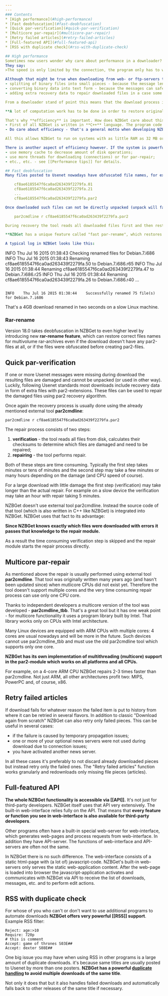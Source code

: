 ```yaml
---
---
### Contents
* [High performance](#high-performance)
* [Fast deobfuscation](#fast-deobfuscation)
* [Quick par-verification](#quick-par-verification)
* [Multicore par-repair](#multicore-par-repair)
* [Retry failed articles](#retry-failed-articles)
* [Full-featured API](#full-featured-api)
* [RSS with duplicate check](#rss-with-duplicate-check)

## High performance
Sometimes new users wonder why care about performance in a downloader? 
They say:
>The speed is only limited by the connection, the program only has to write the received data into disk.

Although that might be true when downloading from web- or ftp-servers the binary downloads from Usenet work quite differently. The Usenet was designed to transfer text messages only. In order to transfer binary files (such as photos or videos) a special technique was invented to embed the binary data into text messages. This technique involves:
- splitting of binary files into small pieces - because the message length is limited. One message is usually less than 1 MB;
- converting binary data into text form - because the messages can safely transport only basic characters used in texts;
- adding extra recovery data to repair downloaded files in a case some messages get lost - because Usenet doesn't guarantee message delivery.

From a downloader stand of point this means that the download process isn't that straightforward as moving file from location one to location two. 

**A lot of computation work has to be done in order to restore original binary files from thousands of plain text messages.**

That's why **efficiency** is important. How does NZBGet care about this?
- First of all NZBGet is written in **C++** language. The program code is compiled into native CPU instructions during build process. That provides the best possible usage of CPU power.
- Do care about efficiency - that's a general motto when developing NZBGet: use efficient algorithms, avoid unnecessary calculations whenever possible, don't load everything into memory.

All this allows NZBGet to run on systems with as little RAM as 32 MB or less and with CPUs running on 200 MHz or less.

There is another aspect of efficiency however. If the system is powerful enough and has a lot of resources - can they be used to improve download and post-processing speed? Sure, they can. NZBGet offers a bunch of options to configure the program for systems of different leagues, for example:
- use memory cache to decrease amount of disk operations;
- use more threads for downloading (connections) or for par-repair;
- etc., etc. - see [[Performance tips]] for details.

## Fast deobfuscation
Many files posted to Usenet nowadays have obfuscated file names, for example:

    cf8ae6185547f6ca0ad263439f2279fa.01
    cf8ae6185547f6ca0ad263439f2279fa.21
    ...
    cf8ae6185547f6ca0ad263439f2279fa.par2

Once downloaded such files can not be directly unpacked (unpack will fail). The original names of rar-archives must be restored first. The files come with par2-set, which hold the recovery information including original file names. To restore the file names a recovery process using external tool **par2cmdline** is usually used:

    par2cmdline r cf8ae6185547f6ca0ad263439f2279fa.par2

During recovery the tool reads all downloaded files first and then restores original file names. The process of reading of files can take very long, many minutes or even tens of minutes depending on files size and disk speed.

**NZBGet has a unique feature called "fast par-rename", which restores original file names within few seconds**, even on very slow machines, eliminating the need for time consuming par-verification step required when using external tool par2cmdline.

A typical log in NZBGet looks like this:
```
INFO	Thu Jul 16 2015 01:38:43	Checking renamed files for Debian.7.i686
INFO	Thu Jul 16 2015 01:38:43	Renaming cf8ae6185547f6ca0ad263439f2279fa.50 to Debian.7.i686.r65
INFO	Thu Jul 16 2015 01:38:44	Renaming cf8ae6185547f6ca0ad263439f2279fa.47 to Debian.7.i686.r25
INFO	Thu Jul 16 2015 01:38:44	Renaming cf8ae6185547f6ca0ad263439f2279fa.26 to Debian.7.i686.r40
...
```

INFO	Thu Jul 16 2015 01:38:44	Successfully renamed 75 file(s) for Debian.7.i686
```
That's a 4GB download renamed in two seconds on a slow Linux machine.

### Rar-rename
Version 18.0 takes deobfuscation in NZBGet to even higher level by introducing new **rar-rename feature**, which can restore correct files names for multivolume rar-archives even if the download doesn't have any par2-files at all, or if the files were obfuscated before creating par2-files.

## Quick par-verification
If one or more Usenet messages were missing during download the resulting files are damaged and cannot be unpacked (or used in other way). Luckily, following Usenet standards most downloads include recovery data in form of extra files with par2-extensions. These files can be used to repair the damaged files using par2 recovery algorithm.

Once again the recovery process is usually done using the already mentioned external tool **par2cmdline**:

    par2cmdline r cf8ae6185547f6ca0ad263439f2279fa.par2

The repair process consists of two steps:

1. **verification** - the tool reads all files from disk, calculates their checksums to determine which files are damaged and need to be repaired;
2. **repairing** - the tool performs repair.

Both of these steps are time consuming. Typically the first step takes minutes or tens of minutes and the second step may take a few minutes or many hours depending on the damage (and CPU speed of course).

For a large download with little damage the first step (verification) may take longer than the actual repair. For example on a slow device the verification may take an hour with repair taking 5 minutes.

NZBGet doesn't use external tool par2cmdline. Instead the source code of that tool (which is also written in C++ like NZBGet) is integrated into NZBGet. NZBGet uses that fact to its advantage:

**Since NZBGet knows exactly which files were downloaded with errors it passes that knowledge to the repair module.**

As a result the time consuming verification step is skipped and the repair module starts the repair process directly.

## Multicore par-repair
As mentioned above the repair is usually performed using external tool **par2cmdline**. That tool was originally written many years ago (and hasn't been updated since) when mutlicore CPUs did not exist yet. Therefore the tool doesn't support multiple cores and the very time consuming repair process can use only one CPU core.

Thanks to independent developers a multicore version of the tool was developed - **par2cmdline_tbb**. That's a great tool but it has one weak point - for multicore functionality it uses a program library built by Intel. That library works only on CPUs with Intel architecture.

Many Linux devices are equipped with ARM CPUs with multiple cores: 4 cores are usual nowadays and will be more in the future. Such devices cannot use par2cmdline_tbb and must use the old par2cmdline tool which supports only one core.

**NZBGet has its own implementation of multithreading (multicore) support in the par2-module which works on all platforms and all CPUs.**

For example, on a 4-core ARM CPU NZBGet repairs 2-3 times faster than par2cmdline. Not just ARM, all other architectures profit two: MIPS, PowerPC and, of course, x86.

## Retry failed articles
If download fails for whatever reason the failed item is put to history from where it can be retried in several flavors. In addition to classic "Download again from scratch" NZBGet can also retry only failed pieces. This can be useful in several cases:
 - if the failure is caused by temporary propagation issues;
 - one or more of your optional news servers were not used during download due to connection issues;
 - you have activated another news server.

In all these cases it's preferably to not discard already downloaded pieces but instead retry only the failed ones. The "Retry failed articles" function works granularly and redownloads only missing file pieces (articles).

## Full-featured API
**The whole NZBGet functionality is accessible via [[API]].** It's not just for third-party developers. NZBGet itself uses that API very extensively. The built-in web-interface relies fully on the API. That means that **every feature or function you see in web-interface is also available for third-party developers**.

Other programs often have a built-in special web-server for web-interface, which generates web-pages and process requests from web-interface. In addition they have API-server. The functions of web-interface and API-servers are often not the same.

In NZBGet there is no such difference. The web-interface consists of a static html-page with (a lot of) javascript-code. NZBGet's built-in web-servers only serves the static web-application content. After the web-page is loaded into browser the javascript-application activates and communicates with NZBGet via API to receive the list of downloads, messages, etc. and to perform edit actions.

## RSS with duplicate check
For whose of you who can't or don't want to use additional programs to automate downloads **NZBGet offers very powerful [[RSS]] support**. Example RSS filter:
```
Reject: age:>10
Require: 720p
# this is comment
Accept: game of thrones S03E##
Accept: dexter S08E##
```

One big issue you may have when using RSS in other programs is a large amount of duplicate downloads. it's because same titles are usually posted to Usenet by more than one posters. **NZBGet has a powerful [duplicate handling](RSS#duplicates) to avoid multiple downloads of the same title**.

Not only it does that but it also handles failed downloads and automatically falls back to other releases of the same title if necessary.